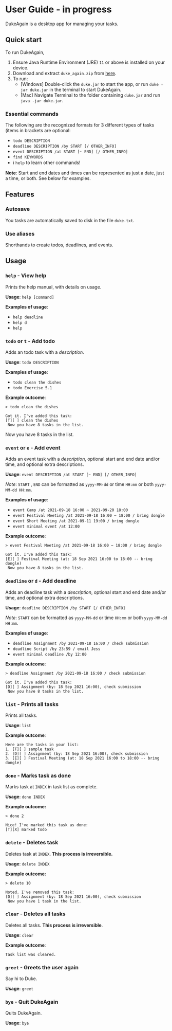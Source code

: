 # User Guide - in progress

DukeAgain is a desktop app for managing your tasks.

## Quick start
To run DukeAgain, 

1. Ensure Java Runtime Environment (JRE) `11` or above is installed on your device.
2. Download and extract `duke_again.zip` from [here](https://www.youtube.com/watch?v=dQw4w9WgXcQ).
3. To run:
    - [Windows] Double-click the `duke.jar` to start the app, or run `duke -jar duke.jar` in the terminal to start DukeAgain.
    - [Mac] Navigate Terminal to the folder containing `duke.jar` and run `java -jar duke.jar`.

### Essential commands

The following are the recognized formats for 3 different types of tasks (items in brackets are optional:

- `todo DESCRIPTION`
- `deadline DESCRIPTION /by START [/ OTHER_INFO]`
- `event DESCRIPTION /at START [~ END] [/ OTHER_INFO]`
- `find KEYWORDS`
- ℹ️ `help` to learn other commands! 

**Note**: Start and end dates and times can be represented as just a date, just a time, or both. See below for examples.

## Features

### Autosave

You tasks are automatically saved to disk in the file `duke.txt`.

### Use aliases

Shorthands to create todos, deadlines, and events.

## Usage

### `help` - View help

Prints the help manual, with details on usage.

**Usage**: `help [command]`

**Examples of usage**:

- `help deadline`
- `help d`
- `help`

### `todo` or `t` - Add todo

Adds an todo task with a *description*.

**Usage**: `todo DESCRIPTION`

**Examples of usage**:

- `todo clean the dishes`
- `todo Exercise 5.1`

**Example outcome**:

```
> todo clean the dishes

Got it. I've added this task:
[T][ ] clean the dishes
 Now you have 8 tasks in the list.
```

 Now you have 8 tasks in the list.

### `event` or `e` - Add event

Adds an event task with a *description*, optional start and end date and/or time, and optional extra descriptions.

**Usage**: `event DESCRIPTION /at START [~ END] [/ OTHER_INFO]`

*Note*: `START` , `END` can be formatted as `yyyy-MM-dd` or time `HH:mm` or both `yyyy-MM-dd HH:mm`.

**Examples of usage**:

- `event Camp /at 2021-09-18 16:00 ~ 2021-09-20 18:00`
- `event Festival Meeting /at 2021-09-18 16:00 ~ 18:00 / bring dongle`
- `event Short Meeting /at 2021-09-11 19:00 / bring dongle`
- `event minimal event /at 12:00`

**Example outcome**:

```
> event Festival Meeting /at 2021-09-18 16:00 ~ 18:00 / bring dongle

Got it. I've added this task:
[E][ ] Festival Meeting (at: 18 Sep 2021 16:00 to 18:00 -- bring dongle)
 Now you have 8 tasks in the list.
```

### `deadline` or `d` - Add deadline

Adds an deadline task with a *description*, optional start and end date and/or time, and optional extra descriptions.

**Usage**: `deadline DESCRIPTION /by START [/ OTHER_INFO]`

*Note*: `START` can be formatted as `yyyy-MM-dd` or time `HH:mm` or both `yyyy-MM-dd HH:mm`.

**Examples of usage**:

- `deadline Assignment /by 2021-09-18 16:00 / check submission`
- `deadline Script /by 23:59 / email Jess`
- `event minimal deadline /by 12:00`

**Example outcome**:

```
> deadline Assignment /by 2021-09-18 16:00 / check submission

Got it. I've added this task:
[D][ ] Assignment (by: 18 Sep 2021 16:00), check submission
 Now you have 8 tasks in the list.
```

### `list` - Prints all tasks

Prints all tasks.

**Usage**: `list`

**Example outcome**:

```
Here are the tasks in your list:
1. [T][ ] sample task
2. [D][ ] Assignment (by: 18 Sep 2021 16:00), check submission
3. [E][ ] Festival Meeting (at: 18 Sep 2021 16:00 to 18:00 -- bring dongle)
```

### `done` - Marks task as done

Marks task at `INDEX` in task list as complete.

**Usage**: `done INDEX`

**Example outcome:**

```
> done 2

Nice! I've marked this task as done:
[T][X] marked todo
```

### `delete` - Deletes task

Deletes task at `INDEX`. **This process is irreversible.**

**Usage**: `delete INDEX`

**Example outcome:**

```
> delete 10

Noted. I've removed this task:
[D][ ] Assignment (by: 18 Sep 2021 16:00), check submission
 Now you have 1 task in the list.
```

### `clear` - Deletes all tasks

Deletes all tasks. **This process is irreversible**.

**Usage**: `clear`

**Example outcome**:

```
Task list was cleared.
```

### `greet` - Greets the user again

Say hi to Duke.

**Usage**: `greet`

### `bye` - Quit DukeAgain

Quits DukeAgain.

**Usage**: `bye`

